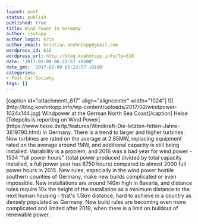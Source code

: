 ```yaml
---
layout: post
status: publish
published: true
title: Wind Power in Germany
author: isotopp
author_login: kris
author_email: kristian.koehntopp@gmail.com
wordpress_id: 616
wordpress_url: http://blog.koehntopp.info/?p=616
date: '2017-02-09 06:22:57 +0100'
date_gmt: '2017-02-09 05:22:57 +0100'
categories:
- Post Car Society
tags: []
---
```

<p>[caption id="attachment\_617" align="aligncenter" width="1024"] ![](http://blog.koehntopp.info/wp-content/uploads/2017/02/windpower-1024x144.jpg) Windpower at the German North Sea Coast[/caption] Heise [Telepolis is reporting on Wind Power](https://www.heise.de/tp/features/Windkraft-Die-letzten-fetten-Jahre-3619790.html) in Germany. There is a trend to larger and higher turbines. New turbines are rated on the average at 2.85MW, replacing equipment rated on the average around 1MW, and additional capacity is still being installed. Variability is a problem, and 2016 was a bad year for wind power - 1534 "full power hours" (total power produced divided by total capacity installed, a full power year has 8750 hours) compared to almost 2000 full power hours in 2015.<!--more--> New rules, especially in the wind power hostile southern counties of Germany, make new builds complicated or even impossible. New installations are around 140m high in Bavaria, and distance rules require 10x the height of the installation as a minimum distance to the next human housing - that's 1.5km distance, hard to achieve in a country as densely populated as Germany. New build rules are becoming even more complicated and limited after 2019, when there is a limit on buildout of renewable power.</p>
